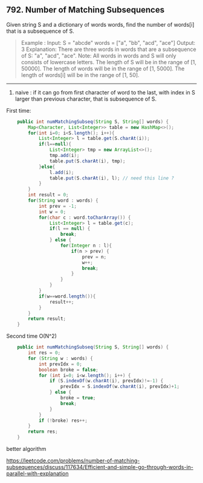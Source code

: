 ## 792. Number of Matching Subsequences

Given string S and a dictionary of words words, find the number of words[i] that is a subsequence of S.

>Example :
Input: 
S = "abcde"
words = ["a", "bb", "acd", "ace"]
Output: 3
Explanation: There are three words in words that are a subsequence of S: "a", "acd", "ace".
Note:
All words in words and S will only consists of lowercase letters.
The length of S will be in the range of [1, 50000].
The length of words will be in the range of [1, 5000].
The length of words[i] will be in the range of [1, 50].

----
1. naive : if it can go from first character of word to the last, with index in S larger than previous character, that is subsequence of S.

First time:
```java
    public int numMatchingSubseq(String S, String[] words) {
        Map<Character, List<Integer>> table = new HashMap<>();
        for(int i=0; i<S.length(); i++){
            List<Integer> l = table.get(S.charAt(i));
            if(l==null){
                List<Integer> tmp = new ArrayList<>();
                tmp.add(i);
                table.put(S.charAt(i), tmp);
            }else{
                l.add(i);
                table.put(S.charAt(i), l); // need this line ?
            }
        }
        int result = 0;
        for(String word : words) {
            int prev = -1;
            int w = 0;
            for(char c : word.toCharArray()) {
                List<Integer> l = table.get(c);
                if(l == null) {
                    break;
                } else {
                    for(Integer n : l){
                        if(n > prev) {
                            prev = n;
                            w++;
                            break;
                        }
                    }
                }
            }
            if(w==word.length()){
                result++;
            }
        }
        return result;
    }
```

Second time O(N^2)

```java
    public int numMatchingSubseq(String S, String[] words) {
        int res = 0;
        for (String w : words) {
            int prevIdx = 0;
            boolean broke = false;
            for (int i=0; i<w.length(); i++) {
                if (S.indexOf(w.charAt(i), prevIdx)!=-1) {
                    prevIdx = S.indexOf(w.charAt(i), prevIdx)+1;
                } else {
                    broke = true;
                    break;
                }
            }
            if (!broke) res++;
        }
        return res;
    }
```

better algorithm

https://leetcode.com/problems/number-of-matching-subsequences/discuss/117634/Efficient-and-simple-go-through-words-in-parallel-with-explanation